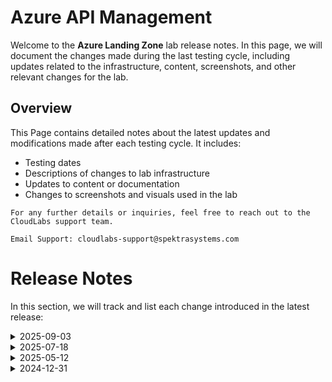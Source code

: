 # Azure API Management
Welcome to the **Azure Landing Zone** lab release notes. In this page, we will document the changes made during the last testing cycle, including updates related to the infrastructure, content, screenshots, and other relevant changes for the lab.

## Overview

This Page contains detailed notes about the latest updates and modifications made after each testing cycle. It includes:

- Testing dates
- Descriptions of changes to lab infrastructure
- Updates to content or documentation
- Changes to screenshots and visuals used in the lab

`For any further details or inquiries, feel free to reach out to the CloudLabs support team.`

`Email Support: cloudlabs-support@spektrasystems.com`

# Release Notes

In this section, we will track and list each change introduced in the latest release:

<details>
  <summary>2025-09-03</summary>

## Release Date: 2025-09-203

### Summary of Changes

Lab guide steps enhancement, including clearer UI screenshots and refined instructions for improved clarity and accuracy. Content updates.    

### Infrastructure Changes

N/A

### Content Changes

- Fixed the issue with the Calculator API, updated the steps accordingly.

### Screenshot Updates

- **Minor updates**: 

    - **Updated UI Screenshots**: Replaced screenshots to match the latest user interface, and added clearer screenshots.
      
### Testing Notes

- **Testing Date**: 2025-09-03

### Testing Scope 

 Conducted end-to-end architecture validation, RBAC/policy checks, fixed issues with the content, prerequisite, and license verification.

---
</details>


<details>

  <summary>2025-07-18</summary>   

### 2025-07-18
- Infrastructure Changes:
  NA

- Content Updates:
  Revised multiple instructions throughout the lab guide to enhance clarity and improve overall readability

- Screenshot Updates:
  Replaced and updated several screenshots to reflect the current UI.  
  Additional screenshots were also added where needed to support new or modified instructions.

- Testing done: 2025-07-18
</details>

<details>
  
  <summary>2025-05-12</summary>   


### 2025-05-12
- Infrastructure Changes:
  NA

- Content Updates:
  During Lab 1, Exercise 1, we encountered an issue while testing the Echo API within the API Management (APIM) service. Specifically, the GET request for the Echo API's retrieve resource operation was returning a "404 Not Found" error. To address this issue the lab guide for Lab 1 has been updated to include steps for creating a new Echo API using the current, valid endpoint of the Echo API.

- Screenshot Updates:
  Added screenshots for the new added steps.

- Testing done: 2025-05-12

</details>

<details>
  
  <summary>2024-12-31</summary>

### 2024-12-31

- Major Updates

    - **Exercise 9, Task 3: API Proxy to Serverless**  
        - The **Functions** option in the Function App is no longer available.  
        - Updated the lab guide to include detailed steps for creating a function and deploying it to the **Function App** using **Visual Studio Code**.

- Minor Updates

    - Enhanced lab guide instructions to improve clarity and usability for participants.  
    - Updated screenshots across the lab guide to reflect the latest UI changes, ensuring a consistent and intuitive user experience.

</details>

